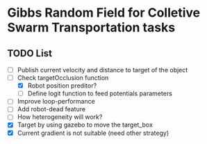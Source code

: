 # Gibbs Random Field for Colletive Swarm Transportation tasks

## TODO List
- [ ] Publish current velocity and distance to target of the object
- [ ] Check targetOcclusion function
    - [x] Robot position preditor?
    - [ ] Define logit function to feed potentials parameters
- [ ] Improve loop-performance
- [ ] Add robot-dead feature
- [ ] How heterogeneity will work?
- [x] Target by using gazebo to move the target_box
- [x] Current gradient is not suitable (need other strategy)

